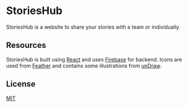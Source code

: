 # StoriesHub

StoriesHub is a website to share your stories with a team or individually.

## Resources

StoriesHub is built using [React](https://reactjs.org/) and uses [Firebase](https://firebase.google.com/) for backend.
Icons are used from [Feather](https://feathericons.com/) and contains some illustrations from [unDraw](https://undraw.co/).

## License

[MIT](./LICENSE)
